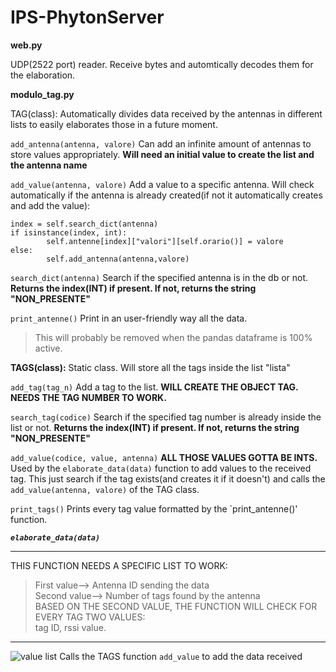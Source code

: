 # IPS-PhytonServer

**web.py**

UDP(2522 port) reader. 
Receive bytes and automtically decodes them for the elaboration.



**modulo_tag.py**

TAG(class):
Automatically divides data received by the antennas in different lists to easily elaborates those in a future moment.


`add_antenna(antenna, valore)`
Can add an infinite amount of antennas to store values appropriately. 
**Will need an initial value to create the list and the antenna name**


`add_value(antenna, valore)`
Add a value to a specific antenna.
Will check automatically if the antenna is already created(if not it automatically creates and add the value):
```
index = self.search_dict(antenna)
if isinstance(index, int):
        self.antenne[index]["valori"][self.orario()] = valore
else:
        self.add_antenna(antenna,valore)
```


`search_dict(antenna)`
Search if the specified antenna is in the db or not. 
**Returns the index(INT) if present. If not, returns the string "NON_PRESENTE"**


`print_antenne()`
Print in an user-friendly way all the data. 
>This will probably be removed when the pandas dataframe is 100% active.



**TAGS(class):**
Static class. Will store all the tags inside the list "lista"


`add_tag(tag_n)`
Add a tag to the list.
**WILL CREATE THE OBJECT TAG. NEEDS THE TAG NUMBER TO WORK.**


`search_tag(codice)`
Search if the specified tag number is already inside the list or not.
**Returns the index(INT) if present. If not, returns the string "NON_PRESENTE"**


`add_value(codice, value, antenna)`
**ALL THOSE VALUES GOTTA BE INTS.**
Used by the `elaborate_data(data)` function to add values to the received tag. This just search if the tag exists(and creates it if it doesn't) and calls the `add_value(antenna, valore)` of the TAG class.


`print_tags()`
Prints every tag value formatted by the `print_antenne()' function.


***`elaborate_data(data)`***
***

THIS FUNCTION NEEDS A SPECIFIC LIST TO WORK:
>First value--> Antenna ID sending the data<br>
>Second value--> Number of tags found by the antenna<br>
BASED ON THE SECOND VALUE, THE FUNCTION WILL CHECK FOR EVERY TAG TWO VALUES:<br>
>tag ID, rssi value.
***
![value list](https://user-images.githubusercontent.com/34715958/201696677-6bab8f60-6641-4456-ac7d-d5df707b5d49.png)
Calls the TAGS function `add_value` to add the data received

